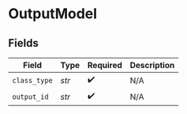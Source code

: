 # OutputModel


## Fields

| Field              | Type               | Required           | Description        |
| ------------------ | ------------------ | ------------------ | ------------------ |
| `class_type`       | *str*              | :heavy_check_mark: | N/A                |
| `output_id`        | *str*              | :heavy_check_mark: | N/A                |